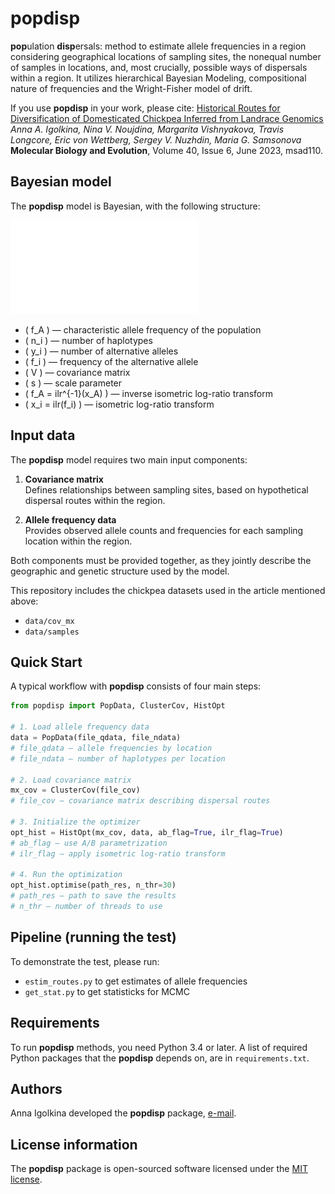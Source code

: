 # popdisp

**pop**ulation **disp**ersals: method to estimate allele frequencies in a region considering geographical locations of sampling sites, the nonequal number of samples in locations, and, most crucially, possible ways of dispersals within a region. It utilizes hierarchical Bayesian Modeling, compositional nature of frequencies and the Wright-Fisher model of drift.

If you use **popdisp** in your work, please cite:
[Historical Routes for Diversification of Domesticated Chickpea Inferred from Landrace Genomics](https://doi.org/10.1093/molbev/msad110)  
*Anna A. Igolkina, Nina V. Noujdina, Margarita Vishnyakova, Travis Longcore, Eric von Wettberg, Sergey V. Nuzhdin, Maria G. Samsonova*  
**Molecular Biology and Evolution**, Volume 40, Issue 6, June 2023, msad110.  


## Bayesian model

The **popdisp** model is Bayesian, with the following structure:

![Bayesian model](data/images/popdisp_bayesian.pdf)

- \( f_A \) — characteristic allele frequency of the population  
- \( n_i \) — number of haplotypes  
- \( y_i \) — number of alternative alleles  
- \( f_i \) — frequency of the alternative allele  
- \( V \) — covariance matrix  
- \( s \) — scale parameter  
- \( f_A = ilr^{-1}(x_A) \) — inverse isometric log-ratio transform  
- \( x_i = ilr(f_i) \) — isometric log-ratio transform  


## Input data

The **popdisp** model requires two main input components:

1. **Covariance matrix**  
   Defines relationships between sampling sites, based on hypothetical dispersal routes within the region.  

2. **Allele frequency data**  
   Provides observed allele counts and frequencies for each sampling location within the region.  

Both components must be provided together, as they jointly describe the geographic and genetic structure used by the model.

This repository includes the chickpea datasets used in the article mentioned above:  
- `data/cov_mx`  
- `data/samples`

## Quick Start

A typical workflow with **popdisp** consists of four main steps:  

```python
from popdisp import PopData, ClusterCov, HistOpt

# 1. Load allele frequency data
data = PopData(file_qdata, file_ndata)  
# file_qdata – allele frequencies by location
# file_ndata – number of haplotypes per location

# 2. Load covariance matrix
mx_cov = ClusterCov(file_cov)  
# file_cov – covariance matrix describing dispersal routes

# 3. Initialize the optimizer
opt_hist = HistOpt(mx_cov, data, ab_flag=True, ilr_flag=True)  
# ab_flag – use A/B parametrization
# ilr_flag – apply isometric log-ratio transform

# 4. Run the optimization
opt_hist.optimise(path_res, n_thr=30)  
# path_res – path to save the results
# n_thr – number of threads to use
```


## Pipeline (running the test)

To demonstrate the test, please run:
* `estim_routes.py` to get estimates of allele frequencies
* `get_stat.py` to get statisticks for MCMC


## Requirements

To run **popdisp** methods, you need Python 3.4 or later. A list of required Python packages that the **popdisp** depends on, are in `requirements.txt`.  


## Authors

Anna Igolkina developed the **popdisp** package, [e-mail](mailto:igolkinaanna11@gmail.com).    


## License information
The **popdisp** package is open-sourced software licensed under the [MIT license](https://opensource.org/licenses/MIT).




